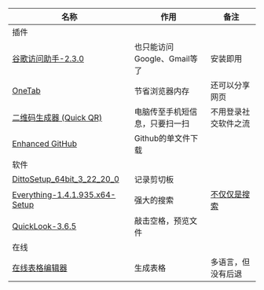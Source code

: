 | 名称                                                         | 作用                           | 备注                                                         |
| ------------------------------------------------------------ | ------------------------------ | ------------------------------------------------------------ |
| 插件                                                         |                                |                                                              |
| [谷歌访问助手-2.3.0](https://github.com/haotian-wang/google-access-helper) | 也只能访问Google、Gmail等了    | 安装即用                                                     |
| [OneTab](https://chrome.google.com/webstore/detail/onetab/chphlpgkkbolifaimnlloiipkdnihall) | 节省浏览器内存                 | 还可以分享网页                                               |
| [二维码生成器 (Quick QR)](https://chrome.google.com/webstore/detail/quick-qr-code-generator/afpbjjgbdimpioenaedcjgkaigggcdpp) | 电脑传至手机短信息，只要扫一扫 | 不用登录社交软件之流                                         |
| [Enhanced GitHub](https://github.com/softvar/enhanced-github) | Github的单文件下载             |                                                              |
| 软件                                                         |                                |                                                              |
| [DittoSetup_64bit_3_22_20_0](https://ditto-cp.sourceforge.io/) | 记录剪切板                     |                                                              |
| [Everything-1.4.1.935.x64-Setup](https://www.voidtools.com/zh-cn/) | 强大的搜索                     | [不仅仅是搜索](https://www.voidtools.com/zh-cn/support/everything/) |
| [QuickLook-3.6.5](https://pooi.moe/QuickLook/)               | 敲击空格，预览文件             |                                                              |
| 在线                                                         |                                |                                                              |
| [在线表格编辑器](https://tableconvert.com/)                  | 生成表格                       | 多语言，但没有后退                                           |

